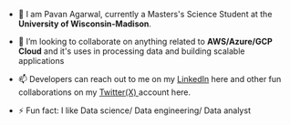 - 🔭 I am Pavan Agarwal, currently a Masters's Science Student at the **University of Wisconsin-Madison**. <br>

- 👯 I’m looking to collaborate on anything related to **AWS/Azure/GCP Cloud** and it's uses in processing data and building scalable applications <br>

- 📫 Developers can reach out to me on my <a href="https://www.linkedin.com/in/pavan-agarwal-0364a5144/" target="_blank">LinkedIn</a> here
  and other fun collaborations on my <a href= "https://twitter.com/PAVANAG89702666/" target= "_blank" > Twitter(X) </a> account here. <br>

- ⚡ Fun fact: I like Data science/ Data engineering/ Data analyst <br> 

